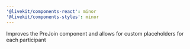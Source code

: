 ```yaml
---
'@livekit/components-react': minor
'@livekit/components-styles': minor
---
```


Improves the PreJoin component and allows for custom placeholders for each participant
